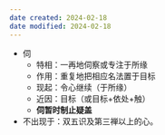 ```yaml
---
date created: 2024-02-18
date modified: 2024-02-18
---
```

- 伺
    - 特相：一再地伺察或专注于所缘
    - 作用：重复地把相应名法置于目标
    - 现起：令心继续（于所缘）
    - 近因：目标（或目标+依处+触）
    - **伺暂时制止疑盖** 
- 不出现于：双五识及第三禅以上的心。
